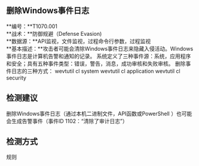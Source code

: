 ## 删除Windows事件日志  
**编号：**T1070.001  
**战术：**防御规避（Defense Evasion)  
**数据源：**API监视，文件监视，过程命令行参数，过程监视  
**基本描述：**攻击者可能会清除Windows事件日志来隐藏入侵活动。Windows事件日志是计算机告警和通知的记录。
系统定义了三种事件源：系统，应用程序和安全；具有五种事件类型：错误，警告，消息，成功审核和失败审核。
删除事件日志的三种方式：
wevtutil cl system
wevtutil cl application
wevtutil cl security  
## 检测建议  
删除Windows事件日志（通过本机二进制文件，API函数或PowerShell ）也可能会生成告警事件（事件ID 1102：“清除了审计日志”）  
## 检测方式  
规则